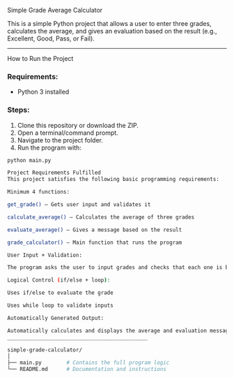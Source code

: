 Simple Grade Average Calculator

This is a simple Python project that allows a user to enter three grades, calculates the average, and gives an evaluation based on the result (e.g., Excellent, Good, Pass, or Fail).

---

How to Run the Project

### Requirements:
- Python 3 installed

### Steps:
1. Clone this repository or download the ZIP.
2. Open a terminal/command prompt.
3. Navigate to the project folder.
4. Run the program with:

```bash
python main.py

Project Requirements Fulfilled
This project satisfies the following basic programming requirements:

Minimum 4 functions:

get_grade() – Gets user input and validates it

calculate_average() – Calculates the average of three grades

evaluate_average() – Gives a message based on the result

grade_calculator() – Main function that runs the program

User Input + Validation:

The program asks the user to input grades and checks that each one is between 0 and 10.

Logical Control (if/else + loop):

Uses if/else to evaluate the grade

Uses while loop to validate inputs

Automatically Generated Output:

Automatically calculates and displays the average and evaluation message
_____________________________________________

simple-grade-calculator/
│
├── main.py        # Contains the full program logic
└── README.md      # Documentation and instructions
